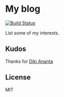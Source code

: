 # My blog 

[![Build Status](https://travis-ci.com/tigressbailey/tigressbailey.github.io.svg?branch=master)](https://travis-ci.com/tigressbailey/tigressbailey.github.io)

List some of my interests.

## Kudos

Thanks for [Diki Ananta](https://dikiaap.id)

## License

MIT
